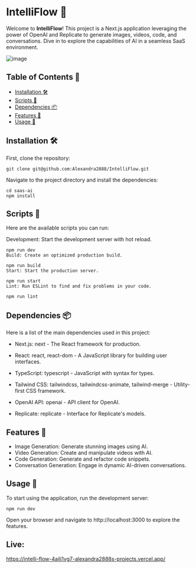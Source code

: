 # IntelliFlow 🚀

Welcome to **IntelliFlow**! This project is a Next.js application leveraging the power of OpenAI and Replicate to generate images, videos, code, and conversations. Dive in to explore the capabilities of AI in a seamless SaaS environment.

![image](https://github.com/Alexandra2888/IntelliFlow/assets/76844097/f882a4e1-5327-4403-afc2-1b6812abef0d)


## Table of Contents 📑

- [Installation 🛠️](#installation-%F0%9F%9B%A0%EF%B8%8F)
- [Scripts 📜](#scripts-%F0%9F%93%9C)
- [Dependencies 📦](#dependencies-%F0%9F%93%A6)
- [Features 🌟](#features-%F0%9F%8C%9F)
- [Usage 📖](#usage-%F0%9F%93%96)

## Installation 🛠️

First, clone the repository:


```git clone git@github.com:Alexandra2888/IntelliFlow.git```

Navigate to the project directory and install the dependencies:

```
cd saas-ai
npm install
```

## Scripts 📜
Here are the available scripts you can run:

Development: Start the development server with hot reload.

```
npm run dev
Build: Create an optimized production build.
```

```
npm run build
Start: Start the production server.
```

```
npm run start
Lint: Run ESLint to find and fix problems in your code.
```

```
npm run lint
```


## Dependencies 📦
Here is a list of the main dependencies used in this project:

- Next.js: next - The React framework for production.
  
- React: react, react-dom - A JavaScript library for building user interfaces.
  
- TypeScript: typescript - JavaScript with syntax for types.
  
- Tailwind CSS: tailwindcss, tailwindcss-animate, tailwind-merge - Utility-first CSS framework.

- OpenAI API: openai - API client for OpenAI.
  
- Replicate: replicate - Interface for Replicate's models.

## Features 🌟

- Image Generation: Generate stunning images using AI.
- Video Generation: Create and manipulate videos with AI.
- Code Generation: Generate and refactor code snippets.
- Conversation Generation: Engage in dynamic AI-driven conversations.

## Usage 📖
To start using the application, run the development server:

```
npm run dev
```

Open your browser and navigate to http://localhost:3000 to explore the features.

## Live:
https://intelli-flow-4ailj1vg7-alexandra2888s-projects.vercel.app/
